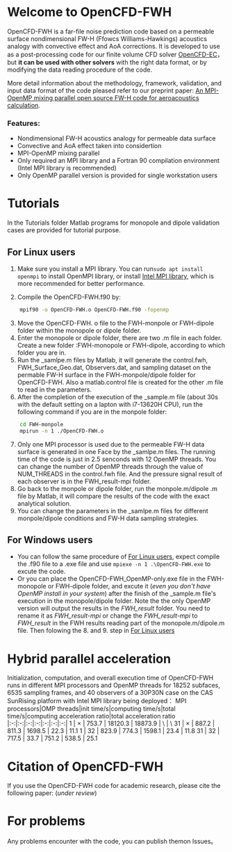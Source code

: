 # Welcome to OpenCFD-FWH

OpenCFD-FWH is a far-file noise prediction code based on a permeable surface nondimensional FW-H (Ffowcs Williams-Hawkings) acoustics analogy with convective effect and AoA corrections. It is developed to use as a post-processing code for our finite volume CFD solver [OpenCFD-EC](https://opencfd.cn/downloads/)， but **it can be used with other solvers** with the right data format, or by modifying the data reading procedure of the code.

More detail information about the methodology, framework,  validation, and input data format of the code pleased refer to our preprint paper: [An MPI-OpenMP mixing parallel open source FW-H code for aeroacoustics calculation](https://arxiv.org/abs/2312.16263). 

### Features:
- Nondimensional FW-H acoustics analogy for permeable data surface
- Convective and AoA effect taken into considertion
- MPI-OpenMP mixing parallel
- Only required an MPI library and a Fortran 90 compilation environment (Intel MPI library is recommended)
- Only OpenMP parallel version is provided for single workstation users

# Tutorials

In the Tutorials folder Matlab programs for monopole and dipole validation cases are provided for tutorial purpose.

## For Linux users
1. Make sure you install a MPI library. You can run```sudo apt install openmpi``` to install OpenMPI library, or  install [Intel MPI library](https://www.intel.com/content/www/us/en/developer/tools/oneapi/toolkits.html), which is more recommended for better performance.

2. Compile the OpenCFD-FWH.f90 by:
```bash
	mpif90 -o OpenCFD-FWH.o OpenCFD-FWH.f90 -fopenmp
```
3. Move the OpenCFD-FWH. o file to the FWH-monpole or FWH-dipole folder within the monopole or dipole folder.
4. Enter the monopole or dipole folder, there are two .m file in each folder.  Create a new folder :FWH-monopole or FWH-dipole, according to which folder you are in.
5.  Run the _samlpe.m files by Matlab, it will generate the control.fwh, FWH_Surface_Geo.dat, Observers.dat, and sampling dataset on the permable FW-H surface in the FWH-monpole/dipole folder for OpenCFD-FWH. Also a matlab.control file is created for the other .m file to read in the parameters.
6.  After the completion of the execution of the _sample.m file (about 30s with the default setting on a lapton with i7-13620H CPU), run the following command if you are in the monpole folder:
```bash
	cd FWH-monpole
	mpirun -n 1 ./OpenCFD-FWH.o
```
7.  Only one MPI processor is used due to the permeable FW-H data surface is generated in one Face by the _samlpe.m files. The running time of the code is just in  2.5 senconds with 12 OpenMP threads. You can change the number of OpenMP threads through the value of NUM_THREADS in the control.fwh file. And the pressure signal result of each observer is in the FWH_result-mpi folder.
8. Go back to the monpole or dipole folder, run the monpole.m/dipole .m file by Matlab, it will compare the results of the code with the exact analytical solution.
9. You can change the parameters in the  _samlpe.m files for different monpole/dipole conditions and FW-H data sampling strategies.
 
## For Windows users
- You can follow the same procedure of [For Linux users](https://github.com/Z-K-L/OpenCFD-FWH?tab=readme-ov-file#for-linux-users), expect compile the .f90 file to a .exe file and use ```mpiexe -n 1 .\OpenCFD-FWH.exe``` to excute the code.
- Or you can place the OpenCFD-FWH_OpenMP-only.exe file in the FWH-monopole or FWH-dipole folder, and excute it (*even you don't have OpenMP install in your system*) after the finish of the _sample.m file's execution 
 in the monopole/dipole folder. Note the the only OpenMP version will output the results in the *FWH_result* folder. You need to rename it as *FWH_result-mpi* or change the *FWH_result-mpi* to *FWH_result* in the FWH results reading part of the monopole.m/dipole.m file. Then folowing the 8. and 9. step in [For Linux users](https://github.com/Z-K-L/OpenCFD-FWH?tab=readme-ov-file#for-linux-users)

# Hybrid parallel acceleration

Initialization, computation, and overall execution time of  OpenCFD-FWH runs in different MPI processors and OpenMP threads for 18252 subfaces, 6535 sampling frames, and 40 observers of a 30P30N case on the CAS SunRising platform with Intel MPI library being deployed：
MPI processors|OMP threads|init time/s|computing time/s|total time/s|computing acceleration ratio|total acceleration ratio
|:-:|:-:|:-:|:-:|:-:|:-:|:-:|
1 |  ×  | 753.7 | 18120.3 | 18873.9 |  \  |  \ 
31 |  ×  | 887.2 | 811.3 | 1698.5 | 22.3 | 11.1 
1 | 32 | 823.9 | 774.3 | 1598.1 | 23.4 | 11.8 
31 | 32 | 717.5 | 33.7 | 751.2 | 538.5 | 25.1 

# Citation of OpenCFD-FWH
If you use the OpenCFD-FWH code for academic research, please cite the following paper:
(*under review*)

# For problems
Any problems encounter with the code, you can publish themon Issues。
